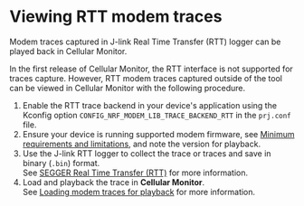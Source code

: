 # Viewing RTT modem traces

Modem traces captured in J-link Real Time Transfer (RTT) logger can be played back in Cellular Monitor.

In the first release of Cellular Monitor, the RTT interface is not supported for traces capture. However, RTT modem traces captured outside of the tool can be viewed in Cellular Monitor with the following procedure.

1. Enable the RTT trace backend in your device's application using the Kconfig option `CONFIG_NRF_MODEM_LIB_TRACE_BACKEND_RTT` in the `prj.conf` file.
2. Ensure your device is running supported modem firmware, see [Minimum requirements and limitations](./requirements.md), and note the version for playback.
3. Use the J-link RTT logger to collect the trace or traces and save in binary (`.bin`) format.</br>
   See [SEGGER Real Time Transfer (RTT)](https://www.segger.com/products/debug-probes/j-link/technology/about-real-time-transfer/) for more information.
4. Load and playback the trace in **Cellular Monitor**.</br>
   See [Loading modem traces for playback](./loading.md) for more information.
